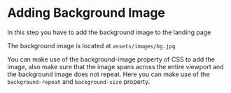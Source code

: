 # Adding Background Image

 In this step you have to add the background image to the landing page 

The background image is located at `assets/images/bg.jpg` 

You can make use of the background-image property of CSS to add the image, also make sure that the image spans across the entire viewport and the background image does not repeat. Here you can make use of the `background-repeat` and `background-size` property. 